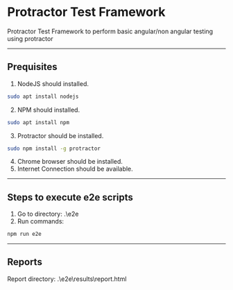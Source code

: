 # Protractor Test Framework
Protractor Test Framework to perform basic angular/non angular testing using protractor

------------------------------------
Prequisites
------------------------------------

1. NodeJS should installed.
```bash
sudo apt install nodejs
```
2. NPM should installed.
```bash
sudo apt install npm
```
3. Protractor should be installed.
```bash
sudo npm install -g protractor
```
4. Chrome browser should be installed.
5. Internet Connection should be available.

------------------------------------
Steps to execute e2e scripts
------------------------------------

1. Go to directory: .\e2e <br>
2. Run commands: <br>
```bash
npm run e2e
```

------------------------------------
Reports
------------------------------------

Report directory: .\e2e\results\report.html
